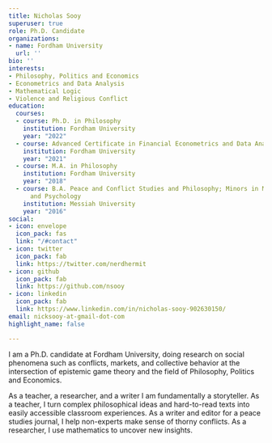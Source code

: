 ```yaml
---
title: Nicholas Sooy
superuser: true
role: Ph.D. Candidate
organizations:
- name: Fordham University
  url: ''
bio: ''
interests:
- Philosophy, Politics and Economics
- Econometrics and Data Analysis
- Mathematical Logic
- Violence and Religious Conflict
education:
  courses:
  - course: Ph.D. in Philosophy
    institution: Fordham University
    year: "2022"
  - course: Advanced Certificate in Financial Econometrics and Data Analysis
    institution: Fordham University
    year: "2021"
  - course: M.A. in Philosophy
    institution: Fordham University
    year: "2018"
  - course: B.A. Peace and Conflict Studies and Philosophy; Minors in Mathematics
      and Psychology
    institution: Messiah University
    year: "2016"
social:
- icon: envelope
  icon_pack: fas
  link: "/#contact"
- icon: twitter
  icon_pack: fab
  link: https://twitter.com/nerdhermit
- icon: github
  icon_pack: fab
  link: https://github.com/nsooy
- icon: linkedin
  icon_pack: fab
  link: https://www.linkedin.com/in/nicholas-sooy-902630150/
email: nicksooy-at-gmail-dot-com
highlight_name: false

---
```

I am a Ph.D. candidate at Fordham University, doing research on social phenomena such as conflicts, markets, and collective behavior at the intersection of epistemic game theory and the field of Philosophy, Politics and Economics.

As a teacher, a researcher, and a writer I am fundamentally a storyteller. As a teacher, I turn complex philosophical ideas and hard-to-read texts into easily accessible classroom experiences. As a writer and editor for a peace studies journal, I help non-experts make sense of thorny conflicts. As a researcher, I use mathematics to uncover new insights.